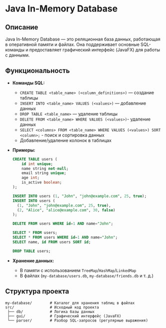 # Java In-Memory Database

## Описание

Java In-Memory Database — это реляционная база данных, работающая в оперативной памяти и файлах. Она поддерживает основные SQL-команды и предоставляет графический интерфейс (JavaFX) для работы с данными.

## Функциональность

- **Команды SQL:**
    - `CREATE TABLE <table_name> (<column_definitions>)` — создание таблицы
    - `INSERT INTO <table_name> VALUES (<values>)` — добавление данных
    - `DROP TABLE <table_name>` — удаление таблицы
    - `DELETE FROM <table_name> WHERE VALUES (<values>)`- удаление данных
    - `SELECT <columns> FROM <table_name> WHERE VALUES (<values>) SORT <column>;` - поиск и сортировка данных
    - Добавление/удаление колонок в таблицах
- **Примеры:**
  ```sql
  CREATE TABLE users (
      id int unique;
      name string not-null;
      email string unique;
      age int;
      is_active boolean;
  );
  ```
  ```sql
  INSERT INTO users (1, "John", "john@example.com", 25, true);
  INSERT INTO users (
    (1, "John", "john@example.com", 25, true),
    (2, "Alice", "alice@example.com", 30, false)
  );
  ```
  ```sql
  DELETE FROM users WHERE id=1 AND name="John";
  ```
  ```sql
  SELECT * FROM users;
  SELECT * FROM users WHERE id=1 AND name="John";
  SELECT name, id FROM users SORT id;
  ```
  ```sql
  DROP TABLE users;
  ```
 
- **Хранение данных:**
    - В памяти с использованием `TreeMap`/`HashMap`/`LinkedMap`
    - В файлах (`my-database/users.db`, `my-database/friends.db` и т. д.)


## Структура проекта

```
my-database/        # Каталог для хранения таблиц в файлах
src/                # Исходный код проекта
 ├── db/            # Логика базы данных
 ├── gui/           # Графический интерфейс (JavaFX)
 └── parser/        # Разбор SQL-запросов (регулярные выражения)
```

